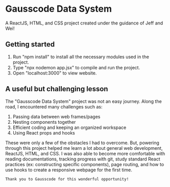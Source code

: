 # Gausscode Data System

A ReactJS, HTML, and CSS project created under the guidance of Jeff and Wei!

## Getting started

1. Run "npm install" to install all the necessary modules used in the project.
2. Type "npx nodemon app.jsx" to compile and run the project.
3. Open "localhost:3000" to view website.

## A useful but challenging lesson

The "Gausscode Data System" project was not an easy journey. Along the road, I encountered many challenges such as: 

1. Passing data between web frames/pages
2. Nesting components together
3. Efficient coding and keeping an organized workspace
4. Using React props and hooks

These were only a few of the obstacles I had to overcome. But, powering through this project helped me learn a lot about general web development, ReactJS, HTML, and CSS. I was also able to become more comfortable with reading documentations, tracking progress with git, study standard React practices (ex: constructing specific components), page routing, and how to use hooks to create a responsive webpage for the first time. 

~~~~~~~~~~~~~~~~~~~~~~~~~~~~~~~~~~~~~~~~~~~~~~~~~~~~~~~~~~~~~~~~~~~~~~~~~~~~~~~~~~~~~~~~~~~~~~~~~~~~~~~~~~~~
Thank you to Gausscode for this wonderful opportunity!
